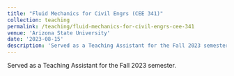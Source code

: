 ```yaml
---
title: "Fluid Mechanics for Civil Engrs (CEE 341)"
collection: teaching
permalink: /teaching/fluid-mechanics-for-civil-engrs-cee-341
venue: 'Arizona State University'
date: '2023-08-15'
description: 'Served as a Teaching Assistant for the Fall 2023 semester.'
---
```


Served as a Teaching Assistant for the Fall 2023 semester.